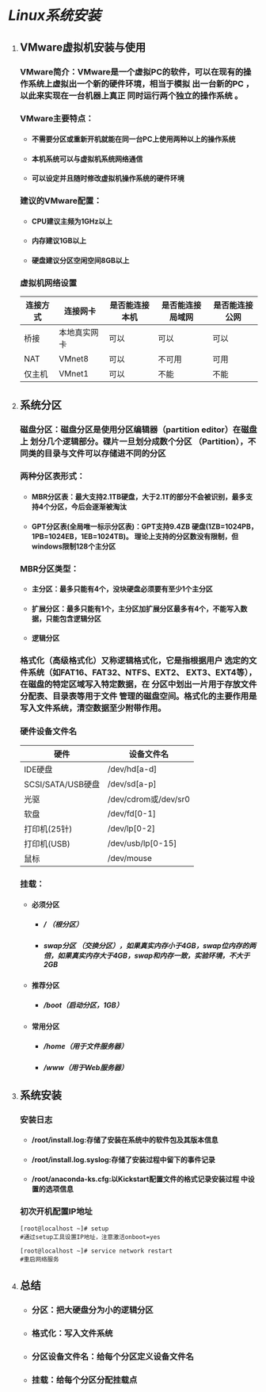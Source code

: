 # ***Linux系统安装***

1. ## VMware虚拟机安装与使用

   ### VMware简介：VMware是一个虚拟PC的软件，可以在现有的操 作系统上虚拟出一个新的硬件环境，相当于模拟 出一台新的PC ，以此来实现在一台机器上真正 同时运行两个独立的操作系统 。

   ###  VMware主要特点：

   + #### 不需要分区或重新开机就能在同一台PC上使用两种以上的操作系统

   + #### 本机系统可以与虚拟机系统网络通信

   + #### 可以设定并且随时修改虚拟机操作系统的硬件环境

   ### 建议的VMware配置：

   + #### CPU建议主频为1GHz以上

   + #### 内存建议1GB以上

   + #### 硬盘建议分区空闲空间8GB以上

   ### 虚拟机网络设置

   | 连接方式 | 连接网卡     | 是否能连接本机 | 是否能连接局域网 | 是否能连接公网 |
   | -------- | ------------ | -------------- | ---------------- | -------------- |
   | 桥接     | 本地真实网卡 | 可以           | 可以             | 可以           |
   | NAT      | VMnet8       | 可以           | 不可用           | 可用           |
   | 仅主机   | VMnet1       | 可以           | 不能             | 不能           |

2. ## 系统分区

   ### 磁盘分区：**磁盘分区**是使用分区编辑器（partition editor）在磁盘上 划分几个逻辑部分。碟片一旦划分成数个分区 （Partition），不同类的目录与文件可以存储进不同的分区

   ### 两种分区表形式：

   + #### MBR分区表：最大支持2.1TB硬盘，大于2.1T的部分不会被识别，最多支持4个分区，今后会逐渐被淘汰

   + #### GPT分区表(全局唯一标示分区表)：GPT支持9.4ZB 硬盘(1ZB=1024PB，1PB=1024EB，1EB=1024TB)。 理论上支持的分区数没有限制，但windows限制128个主分区

   ### MBR分区类型：

   + #### 主分区：最多只能有4个，没块硬盘必须要有至少1个主分区

   + #### 扩展分区：最多只能有1个，主分区加扩展分区最多有4个，不能写入数据，只能包含逻辑分区

   + #### 逻辑分区

   ### 格式化（高级格式化）又称逻辑格式化，它是指根据用户 选定的文件系统（如FAT16、FAT32、NTFS、EXT2、 EXT3、EXT4等），在磁盘的特定区域写入特定数据，在 分区中划出一片用于存放文件分配表、目录表等用于文件 管理的磁盘空间。格式化的主要作用是写入文件系统，清空数据至少附带作用。

   ### 硬件设备文件名

   | 硬件              | 设备文件名           |
   | ----------------- | -------------------- |
   | IDE硬盘           | /dev/hd[a-d]         |
   | SCSI/SATA/USB硬盘 | /dev/sd[a-p]         |
   | 光驱              | /dev/cdrom或/dev/sr0 |
   | 软盘              | /dev/fd[0-1]         |
   | 打印机(25针)      | /dev/lp[0-2]         |
   | 打印机(USB)       | /dev/usb/lp[0-15]    |
   | 鼠标              | /dev/mouse           |

   ### 挂载：

   + #### 必须分区

     - ##### / （根分区）

     - ##### swap分区 （交换分区），如果真实内存小于4GB，swap位内存的两倍，如果真实内存大于4GB，swap和内存一致，实验环境，不大于2GB

   + #### 推荐分区

     - ##### /boot（启动分区，1GB）

   + #### 常用分区

     - ##### /home（用于文件服务器）

     - ##### /www（用于Web服务器）

3. ## 系统安装

   ### 安装日志

   + #### /root/install.log:存储了安装在系统中的软件包及其版本信息

   + #### /root/install.log.syslog:存储了安装过程中留下的事件记录

   + #### /root/anaconda-ks.cfg:以Kickstart配置文件的格式记录安装过程 中设置的选项信息

   ### 初次开机配置IP地址

   ```
   [root@localhost ~]# setup
   #通过setup工具设置IP地址，注意激活onboot=yes
   
   [root@localhost ~]# service network restart
   #重启网络服务
   ```

4. ## 总结

   + ### 分区：把大硬盘分为小的逻辑分区

   + ### 格式化：写入文件系统

   + ### 分区设备文件名：给每个分区定义设备文件名

   + ### 挂载：给每个分区分配挂载点

